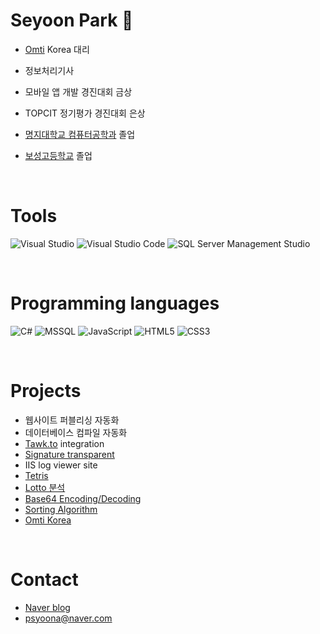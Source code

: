 # Seyoon Park 👋
- [Omti](https://www.omti.com/) Korea 대리
- 정보처리기사
- 모바일 앱 개발 경진대회 금상
- TOPCIT 정기평가 경진대회 은상
- [명지대학교 컴퓨터공학과](http://jw4.mju.ac.kr/user/cs/index.action) 졸업
- [보성고등학교](https://posung.sen.hs.kr/) 졸업

  <br/>  
  
# Tools
![Visual Studio](https://img.shields.io/badge/-Visual%20Studio-yellowgreen)
![Visual Studio Code](https://img.shields.io/badge/-Visual%20Studio%20Code-yellowgreen)
![SQL Server Management Studio](https://img.shields.io/badge/-SQL%20Server%20Management%20Stuidio-yellowgreen)

<br/>  

# Programming languages
![C#](https://img.shields.io/badge/-C%23-brightgreen)
![MSSQL](https://img.shields.io/badge/-MS--SQL-brightgreen)
![JavaScript](https://img.shields.io/badge/-JavaScript-orange)
![HTML5](https://img.shields.io/badge/-HTML5-orange)
![CSS3](https://img.shields.io/badge/-CSS3-orange)

<br/>  

# Projects
- 웹사이트 퍼블리싱 자동화
- 데이터베이스 컴파일 자동화
- [Tawk.to](https://www.tawk.to/) integration
- [Signature transparent](http://yoonslab.com/Laboratory/Signature)
- IIS log viewer site
- [Tetris](http://yoonslab.com/Laboratory/Tetris)
- [Lotto 분석](http://yoonslab.com/Laboratory/LottoAnalysis)
- [Base64 Encoding/Decoding](http://yoonslab.com/Laboratory/SecureAlgorithm)
- [Sorting Algorithm](http://yoonslab.com/Laboratory/SortingAlgorithm)
- [Omti Korea](http://yoonslab.com/OMTIKorea/Index)

<br/>  

# Contact
- [Naver blog](https://blog.naver.com/psyoona)
- psyoona@naver.com
